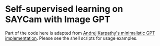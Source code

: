 # Self-supervised learning on SAYCam with Image GPT

Part of the code here is adapted from [Andrej Karpathy's minimalistic GPT implementation](https://github.com/karpathy/minGPT). Please see the shell scripts for usage examples.


